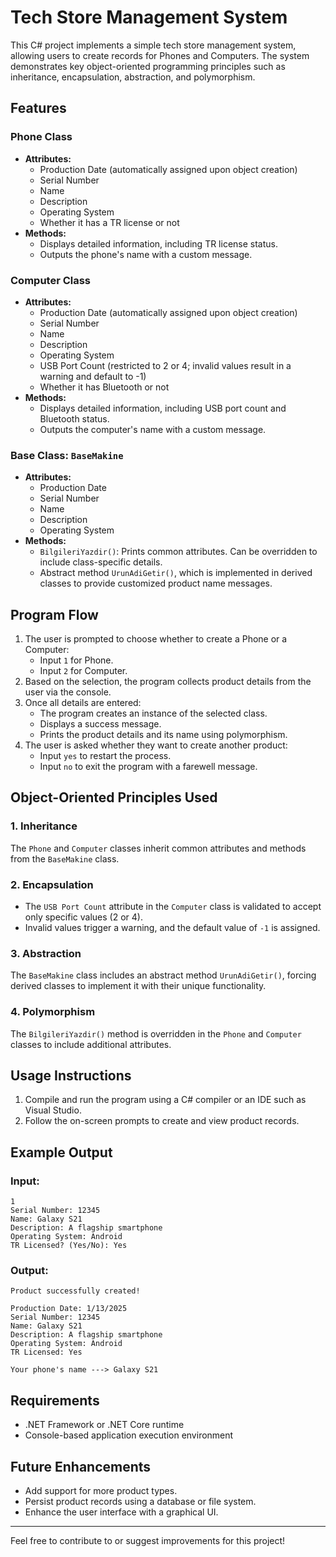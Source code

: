 # Tech Store Management System

This C# project implements a simple tech store management system, allowing users to create records for Phones and Computers. The system demonstrates key object-oriented programming principles such as inheritance, encapsulation, abstraction, and polymorphism.

## Features

### Phone Class
- **Attributes:**
  - Production Date (automatically assigned upon object creation)
  - Serial Number
  - Name
  - Description
  - Operating System
  - Whether it has a TR license or not
- **Methods:**
  - Displays detailed information, including TR license status.
  - Outputs the phone's name with a custom message.

### Computer Class
- **Attributes:**
  - Production Date (automatically assigned upon object creation)
  - Serial Number
  - Name
  - Description
  - Operating System
  - USB Port Count (restricted to 2 or 4; invalid values result in a warning and default to -1)
  - Whether it has Bluetooth or not
- **Methods:**
  - Displays detailed information, including USB port count and Bluetooth status.
  - Outputs the computer's name with a custom message.

### Base Class: `BaseMakine`
- **Attributes:**
  - Production Date
  - Serial Number
  - Name
  - Description
  - Operating System
- **Methods:**
  - `BilgileriYazdir()`: Prints common attributes. Can be overridden to include class-specific details.
  - Abstract method `UrunAdiGetir()`, which is implemented in derived classes to provide customized product name messages.

## Program Flow
1. The user is prompted to choose whether to create a Phone or a Computer:
   - Input `1` for Phone.
   - Input `2` for Computer.
2. Based on the selection, the program collects product details from the user via the console.
3. Once all details are entered:
   - The program creates an instance of the selected class.
   - Displays a success message.
   - Prints the product details and its name using polymorphism.
4. The user is asked whether they want to create another product:
   - Input `yes` to restart the process.
   - Input `no` to exit the program with a farewell message.

## Object-Oriented Principles Used

### 1. Inheritance
The `Phone` and `Computer` classes inherit common attributes and methods from the `BaseMakine` class.

### 2. Encapsulation
- The `USB Port Count` attribute in the `Computer` class is validated to accept only specific values (2 or 4).
- Invalid values trigger a warning, and the default value of `-1` is assigned.

### 3. Abstraction
The `BaseMakine` class includes an abstract method `UrunAdiGetir()`, forcing derived classes to implement it with their unique functionality.

### 4. Polymorphism
The `BilgileriYazdir()` method is overridden in the `Phone` and `Computer` classes to include additional attributes.

## Usage Instructions
1. Compile and run the program using a C# compiler or an IDE such as Visual Studio.
2. Follow the on-screen prompts to create and view product records.

## Example Output
### Input:
```
1
Serial Number: 12345
Name: Galaxy S21
Description: A flagship smartphone
Operating System: Android
TR Licensed? (Yes/No): Yes
```
### Output:
```
Product successfully created!

Production Date: 1/13/2025
Serial Number: 12345
Name: Galaxy S21
Description: A flagship smartphone
Operating System: Android
TR Licensed: Yes

Your phone's name ---> Galaxy S21
```

## Requirements
- .NET Framework or .NET Core runtime
- Console-based application execution environment

## Future Enhancements
- Add support for more product types.
- Persist product records using a database or file system.
- Enhance the user interface with a graphical UI.

---

Feel free to contribute to or suggest improvements for this project!
